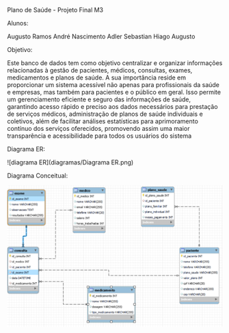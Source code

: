 Plano de Saúde - Projeto Final M3

Alunos:

Augusto Ramos
André Nascimento
Adler Sebastian
Hiago Augusto

Objetivo:

Este banco de dados tem como objetivo centralizar e organizar informações relacionadas à gestão de pacientes, médicos, consultas, exames, medicamentos e planos de saúde. A sua importância reside em proporcionar um sistema acessível não apenas para profissionais da saúde e empresas, mas também para pacientes e o público em geral. Isso permite um gerenciamento eficiente e seguro das informações de saúde, garantindo acesso rápido e preciso aos dados necessários para prestação de serviços médicos, administração de planos de saúde individuais e coletivos, além de facilitar análises estatísticas para aprimoramento contínuo dos serviços oferecidos, promovendo assim uma maior transparência e acessibilidade para todos os usuários do sistema

Diagrama ER:

![diagrama ER](diagramas/Diagrama ER.png)

Diagrama Conceitual:

![diagrama conceitual](diagramas/Diagrama%20Conceitual.png)
